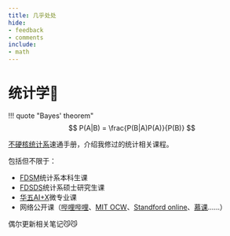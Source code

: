```yaml
---
title: 几乎处处
hide:
- feedback
- comments
include:
- math
---
```


# 统计学🎲

!!! quote "Bayes' theorem"
	$$
    P(A|B) = \frac{P(B|A)P(A)}{P(B)}
    $$


<u>不硬核统计系</u>速通手册，介绍我修过的统计相关课程。

包括但不限于：

- [FDSM](https://www.fdsm.fudan.edu.cn/)统计系本科生课
- [FDSDS](https://sds.fudan.edu.cn/)统计系硕士研究生课
- [华五AI+X](https://huawuwei.fanya.chaoxing.com/portal/1)微专业课
- 网络公开课（[哔哩哔哩](https://www.bilibili.com/)、[MIT OCW](https://ocw.mit.edu/)、[Standford online](https://online.stanford.edu/free-courses/)、[慕课](https://www.icourse163.org/)……）

偶尔更新相关笔记😼😼
